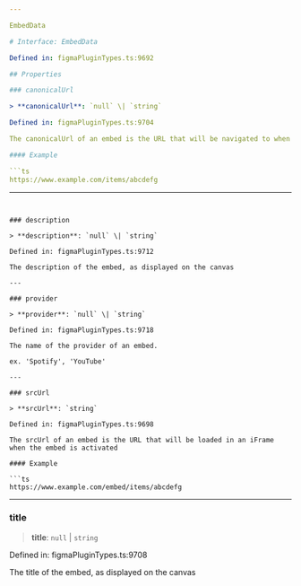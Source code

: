 ```yaml
---

EmbedData

# Interface: EmbedData

Defined in: figmaPluginTypes.ts:9692

## Properties

### canonicalUrl

> **canonicalUrl**: `null` \| `string`

Defined in: figmaPluginTypes.ts:9704

The canonicalUrl of an embed is the URL that will be navigated to when the embed is opened in an external tab

#### Example

```ts
https://www.example.com/items/abcdefg
```

---
```


### description

> **description**: `null` \| `string`

Defined in: figmaPluginTypes.ts:9712

The description of the embed, as displayed on the canvas

---

### provider

> **provider**: `null` \| `string`

Defined in: figmaPluginTypes.ts:9718

The name of the provider of an embed.

ex. 'Spotify', 'YouTube'

---

### srcUrl

> **srcUrl**: `string`

Defined in: figmaPluginTypes.ts:9698

The srcUrl of an embed is the URL that will be loaded in an iFrame when the embed is activated

#### Example

```ts
https://www.example.com/embed/items/abcdefg
```

---

### title

> **title**: `null` \| `string`

Defined in: figmaPluginTypes.ts:9708

The title of the embed, as displayed on the canvas
